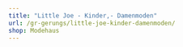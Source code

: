 ```yaml
---
title: "Little Joe - Kinder,- Damenmoden"
url: /gr-gerungs/little-joe-kinder-damenmoden/
shop: Modehaus
---
```

